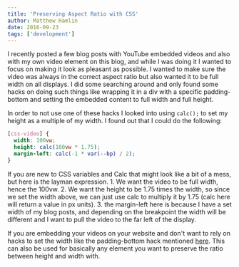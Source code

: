 ```yaml
---
title: 'Preserving Aspect Ratio with CSS'
author: Matthew Hamlin
date: 2016-09-23
tags: ['development']
---
```


I recently posted a few blog posts with YouTube embedded videos and also with my own video element on this blog, and while I was doing it I wanted to focus on making it look as pleasant as possible. I wanted to make sure the video was always in the correct aspect ratio but also wanted it to be full width on all displays. I did some searching around and only found some hacks on doing such things like wrapping it in a div with a specific padding-bottom and setting the embedded content to full width and full height.


In order to not use one of these hacks I looked into using `calc();` to set my height as a multiple of my width. I found out that I could do the following:


```css
[css-video] {
  width: 100vw;
  height: calc(100vw * 1.75);
  margin-left: calc(-1 * var(--bp) / 2);
}
```

If you are new to CSS variables and Calc that might look like a bit of a mess, but here is the layman expression. 1. We want the video to be full width, hence the 100vw. 2. We want the height to be 1.75 times the width, so since we set the width above, we can just use calc to multiply it by 1.75 (calc here will return a value in px units). 3. the margin-left here is because I have a set width of my blog posts, and depending on the breakpoint the width will be different and I want to pull the video to the far left of the display.


If you are embedding your videos on your website and don't want to rely on hacks to set the width like the padding-bottom hack mentioned <a href="http://stackoverflow.com/a/10441480">here</a>. This can also be used for basically any element you want to preserve the ratio between height and width with.

